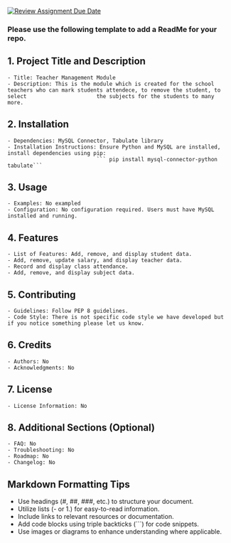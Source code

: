 [![Review Assignment Due Date](https://classroom.github.com/assets/deadline-readme-button-24ddc0f5d75046c5622901739e7c5dd533143b0c8e959d652212380cedb1ea36.svg)](https://classroom.github.com/a/545oUMxH)

### Please use the following template to add a ReadMe for your repo.

## 1. Project Title and Description

    - Title: Teacher Management Module
    - Description: This is the module which is created for the school teachers who can mark students attendece, to remove the student, to select                      the subjects for the students to many more. 
## 2. Installation
    - Dependencies: MySQL Connector, Tabulate library
    - Installation Instructions: Ensure Python and MySQL are installed, install dependencies using pip:
                                ``` pip install mysql-connector-python tabulate```


## 3. Usage
    - Examples: No exampled
    - Configuration: No configuration required. Users must have MySQL installed and running.
## 4. Features
    - List of Features: Add, remove, and display student data.
    - Add, remove, update salary, and display teacher data.
    - Record and display class attendance.
    - Add, remove, and display subject data.
## 5. Contributing
    - Guidelines: Follow PEP 8 guidelines.
    - Code Style: There is not specific code style we have developed but if you notice something please let us know.
## 6. Credits
    - Authors: No
    - Acknowledgments: No
## 7. License
    - License Information: No
## 8. Additional Sections (Optional)
    - FAQ: No
    - Troubleshooting: No
    - Roadmap: No
    - Changelog: No
## Markdown Formatting Tips
  - Use headings (#, ##, ###, etc.) to structure your document.
  - Utilize lists (- or 1.) for easy-to-read information.
  - Include links to relevant resources or documentation.
  - Add code blocks using triple backticks (```) for code snippets.
  - Use images or diagrams to enhance understanding where applicable.
